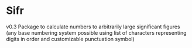 # Sifr
v0.3
Package to calculate numbers to arbitrarily large significant figures (any base numbering system possible using list of characters representing digits in order and customizable punctuation symbol)
